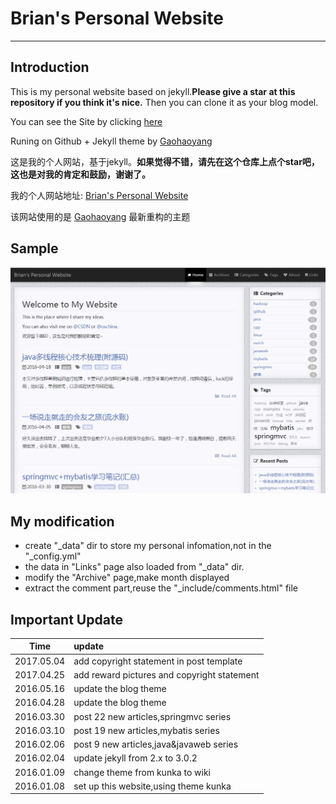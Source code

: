 # Brian's Personal Website

---

## Introduction

This is my personal website based on jekyll.**Please give a star at this repository if you think it's nice.** Then you can clone it as your blog model.

You can see the Site by clicking [here](http://brianway.github.io/)

Runing on Github + Jekyll theme by [Gaohaoyang](https://github.com/Gaohaoyang/gaohaoyang.github.io)


这是我的个人网站，基于jekyll。**如果觉得不错，请先在这个仓库上点个star吧，这也是对我的肯定和鼓励，谢谢了。**

我的个人网站地址: [Brian's Personal Website](http://brianway.github.io/)

该网站使用的是 [Gaohaoyang](https://github.com/Gaohaoyang/gaohaoyang.github.io) 最新重构的主题


## Sample


![site-demo](assets/site-demo.png)



## My modification

- create "_data" dir to store my personal infomation,not in the "_config.yml"
- the data in "Links" page also loaded from "_data" dir.
- modify the "Archive" page,make month displayed
- extract the comment part,reuse the "_include/comments.html" file


## Important Update

| Time        | update |  
| :--------:  | :----- |
| 2017.05.04  | add copyright statement in post template      |
| 2017.04.25  | add reward pictures and copyright statement   |
| 2016.05.16  | update the blog theme                         |
| 2016.04.28  | update the blog theme                         |
| 2016.03.30  | post 22 new articles,springmvc series         |
| 2016.03.10  | post 19 new articles,mybatis series           |
| 2016.02.06  | post 9 new articles,java&javaweb series       |
| 2016.02.04  | update jekyll from 2.x to 3.0.2       		  |  
| 2016.01.09  | change theme from kunka to wiki               |
| 2016.01.08  | set up this website,using theme kunka         |  
